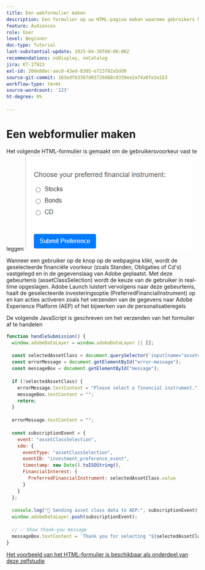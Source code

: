 ```yaml
---
title: Een webformulier maken
description: Een formulier op uw HTML-pagina maken waarmee gebruikers hun investeringsvoorkeur kunnen selecteren
feature: Audiences
role: User
level: Beginner
doc-type: Tutorial
last-substantial-update: 2025-04-30T00:00:00Z
recommendations: noDisplay, noCatalog
jira: KT-17923
exl-id: 20de8dec-aac8-43ed-8305-e723f82a5dd9
source-git-commit: 163edfb3367d03729d68c9339ee2af4a0fe3a1b3
workflow-type: tm+mt
source-wordcount: '123'
ht-degree: 0%

---
```


# Een webformulier maken

Het volgende HTML-formulier is gemaakt om de gebruikersvoorkeur vast te leggen
![ html-vorm ](assets/web-form.png)

Wanneer een gebruiker op de knop op de webpagina klikt, wordt de geselecteerde financiële voorkeur (zoals Standen, Obligaties of Cd&#39;s) vastgelegd en in de gegevenslaag van Adobe geplaatst. Met deze gebeurtenis (assetClassSelection) wordt de keuze van de gebruiker in real-time opgeslagen. Adobe Launch luistert vervolgens naar deze gebeurtenis, haalt de geselecteerde investeringsoptie (PreferredFinancialInstrument) op en kan acties activeren zoals het verzenden van de gegevens naar Adobe Experience Platform (AEP) of het bijwerken van de personalisatieregels

De volgende JavaScript is geschreven om het verzenden van het formulier af te handelen

```javascript
function handleSubmission() {
  window.adobeDataLayer = window.adobeDataLayer || [];

  const selectedAssetClass = document.querySelector('input[name="assetclass"]:checked');
  const errorMessage = document.getElementById("error-message");
  const messageBox = document.getElementById("message");

  if (!selectedAssetClass) {
    errorMessage.textContent = "Please select a financial instrument.";
    messageBox.textContent = "";
    return;
  }

  errorMessage.textContent = "";

  const subscriptionEvent = {
    event: "assetClassSelection",
    xdm: {
      eventType: "assetClassSelection",
      eventID: "investment_preference_event",
      timestamp: new Date().toISOString(),
      FinancialInterest: {
        PreferredFinancialInstrument: selectedAssetClass.value
      }
    }
  };

  console.log("📩 Sending asset class data to AEP:", subscriptionEvent);
  window.adobeDataLayer.push(subscriptionEvent);

  // ✅ Show thank-you message
  messageBox.textContent = `Thank you for selecting "${selectedAssetClass.value}". We'll use this to personalize your experience.`;
}
```

[Het voorbeeld van het HTML-formulier is beschikbaar als onderdeel van deze zelfstudie](assets/webform.zip)
